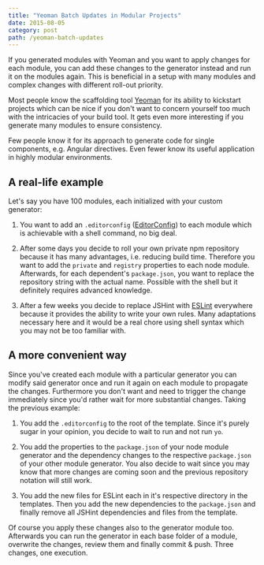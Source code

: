```yaml
---
title: "Yeoman Batch Updates in Modular Projects"
date: 2015-08-05
category: post
path: /yeoman-batch-updates
---
```


If you generated modules with Yeoman and you want to apply changes for each module, you can add these changes to the generator instead and run it on the modules again. This is beneficial in a setup with many modules and complex changes with different roll-out priority.

Most people know the scaffolding tool [Yeoman](http://yeoman.io/) for its ability to kickstart projects which can be nice if you don't want to concern yourself too much with the intricacies of your build tool. It gets even more interesting if you generate many modules to ensure consistency.

Few people know it for its approach to generate code for single components, e.g. Angular directives. Even fewer know its useful application in highly modular environments.

## A real-life example

Let's say you have 100 modules, each initialized with your custom generator:

1. You want to add an `.editorconfig` ([EditorConfig](http://editorconfig.org/)) to each module which is achievable with a shell command, no big deal.

2. After some days you decide to roll your own private npm repository because it has many advantages, i.e. reducing build time. Therefore you want to add the `private` and `registry` properties to each node module. Afterwards, for each dependent's `package.json`, you want to replace the repository string with the actual name. Possible with the shell but it definitely requires advanced knowledge.

3. After a few weeks you decide to replace JSHint with [ESLint](http://eslint.org/) everywhere because it provides the ability to write your own rules. Many adaptations necessary here and it would be a real chore using shell syntax which you may not be too familiar with.

## A more convenient way

Since you've created each module with a particular generator you can modify said generator once and run it again on each module to propagate the changes. Furthermore you don't want and need to trigger the change immediately since you'd rather wait for more substantial changes. Taking the previous example:

1. You add the `.editorconfig` to the root of the template. Since it's purely sugar in your opinion, you decide to wait to run and not run `yo`.

2. You add the properties to the `package.json` of your node module generator and the dependency changes to the respective `package.json` of your other module generator. You also decide to wait since you may know that more changes are coming soon and the previous repository notation will still work.

3. You add the new files for ESLint each in it's respective directory in the templates. Then you add the new dependencies to the `package.json` and finally remove all JSHint dependencies and files from the template.

Of course you apply these changes also to the generator module too. Afterwards you can run the generator in each base folder of a module, overwrite the changes, review them and finally commit & push. Three changes, one execution.
